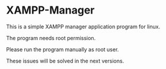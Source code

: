 XAMPP-Manager
=============

This is a simple XAMPP manager application program for linux.

The program needs root permission.

Please run the program manually as root user.

These issues will be solved in the next versions.
